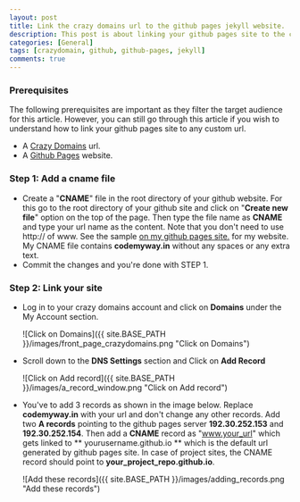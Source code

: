 ```yaml
---
layout: post
title: Link the crazy domains url to the github pages jekyll website.
description: This post is about linking your github pages site to the crazy domains url in just 2 easy steps. Github-pages support jekyll powerd sites and provide free hosting.
categories: [General]
tags: [crazydomain, github, github-pages, jekyll]
comments: true
---
```


### Prerequisites
The following prerequisites are important as they filter the target audience for this article. However, you can still go through this article if you wish to understand how to link your github pages site to any custom url.

- A [Crazy Domains](crazydomains.com) url.
- A [Github Pages](https://pages.github.com/)  website.

### Step 1: Add a cname file
- Create a "**CNAME**" file in the root directory of your github website. For this go to the root directory of your github site and click on "**Create new file**" option on the top of the page. Then type the file name as **CNAME** and type your url name as the content. Note that you don't need to use http:// of www. See the sample [on my github pages site.](https://github.com/tyagi-iiitv/tyagi-iiitv.github.io) for my website. My CNAME file contains **codemyway.in** without any spaces or any extra text. 
- Commit the changes and you're done with STEP 1.

### Step 2: Link your site
- Log in to your crazy domains account and click on **Domains** under the My Account section.

  ![Click on Domains]({{ site.BASE_PATH }}/images/front_page_crazydomains.png  "Click on Domains")
- Scroll down to the **DNS Settings** section and Click on **Add Record**
 
  ![Click on Add record]({{ site.BASE_PATH }}/images/a_record_window.png  "Click on Add record")
 
 - You've to add 3 records as shown in the image below. Replace **codemyway.in** with your url and don't change any other records. Add two **A records** pointing to the github pages server **192.30.252.153** and **192.30.252.154**. Then add a **CNAME** record as "www.your_url" which gets linked to ** yourusername.github.io ** which is the default url generated by github pages site. In case of project sites, the CNAME record should point to **your_project_repo.github.io**. 

   ![Add these records]({{ site.BASE_PATH }}/images/adding_records.png  "Add these records")

  